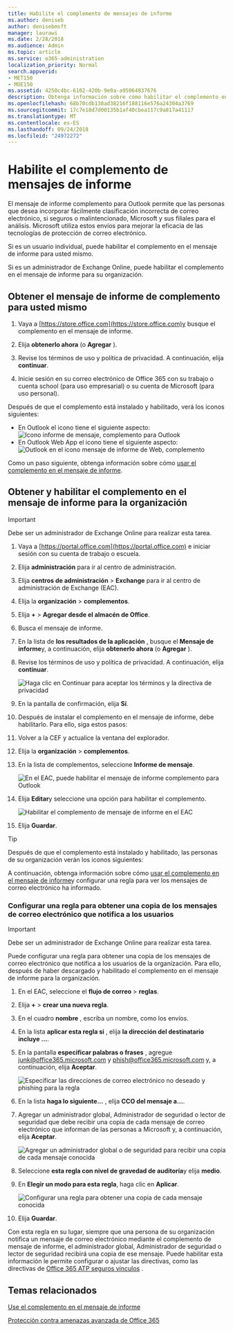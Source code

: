 ```yaml
---
title: Habilite el complemento de mensajes de informe
ms.author: deniseb
author: denisebmsft
manager: laurawi
ms.date: 2/28/2018
ms.audience: Admin
ms.topic: article
ms.service: o365-administration
localization_priority: Normal
search.appverid:
- MET150
- MOE150
ms.assetid: 4250c4bc-6102-420b-9e0a-a95064837676
description: Obtenga información sobre cómo habilitar el complemento en el mensaje de informe para Outlook y Outlook en el web, para usuarios individuales o de toda la organización.
ms.openlocfilehash: 68b70cdb138ad38216f188116e576a24304a3769
ms.sourcegitcommit: 17c7e18d7d00135b1af40cbea117c9a817a41117
ms.translationtype: MT
ms.contentlocale: es-ES
ms.lasthandoff: 09/24/2018
ms.locfileid: "24972272"
---
```

# <a name="enable-the-report-message-add-in"></a>Habilite el complemento de mensajes de informe

El mensaje de informe complemento para Outlook permite que las personas que desea incorporar fácilmente clasificación incorrecta de correo electrónico, si seguros o malintencionado, Microsoft y sus filiales para el análisis. Microsoft utiliza estos envíos para mejorar la eficacia de las tecnologías de protección de correo electrónico.
  
Si es un usuario individual, puede habilitar el complemento en el mensaje de informe para usted mismo. 
  
Si es un administrador de Exchange Online, puede habilitar el complemento en el mensaje de informe para su organización.
    
## <a name="get-the-report-message-add-in-for-yourself"></a>Obtener el mensaje de informe de complemento para usted mismo

1. Vaya a [https://store.office.com](https://store.office.com)y busque el complemento en el mensaje de informe.
    
2. Elija **obtenerlo ahora** (o **Agregar** ). 
    
3. Revise los términos de uso y política de privacidad. A continuación, elija **continuar**. 
    
4. Inicie sesión en su correo electrónico de Office 365 con su trabajo o cuenta school (para uso empresarial) o su cuenta de Microsoft (para uso personal).
    
Después de que el complemento está instalado y habilitado, verá los iconos siguientes: 

- En Outlook el icono tiene el siguiente aspecto: <br/> ![Icono informe de mensaje, complemento para Outlook](media/OutlookReportMessageIcon.png)<br/>
- En Outlook Web App el icono tiene el siguiente aspecto:<br/>![Outlook en el icono mensaje de informe de Web, complemento](media/d9326d0b-1769-4bc2-ae58-51f0ebc69a17.png)<br/>

  
Como un paso siguiente, obtenga información sobre cómo [usar el complemento en el mensaje de informe](https://support.office.com/article/b5caa9f1-cdf3-4443-af8c-ff724ea719d2).
  
## <a name="get-and-enable-the-report-message-add-in-for-your-organization"></a>Obtener y habilitar el complemento en el mensaje de informe para la organización

> [!IMPORTANT]
> Debe ser un administrador de Exchange Online para realizar esta tarea.
  
1. Vaya a [https://portal.office.com](https://portal.office.com) e iniciar sesión con su cuenta de trabajo o escuela. 
    
2. Elija **administración** para ir al centro de administración. 
    
3. Elija **centros de administración** \> **Exchange** para ir al centro de administración de Exchange (EAC). 
    
4. Elija la **organización** \> **complementos**. 
    
5. Elija **+** \> **Agregar desde el almacén de Office**. 
    
6. Busca el mensaje de informe.
    
7. En la lista de **los resultados de la aplicación** , busque el **Mensaje de informe**y, a continuación, elija **obtenerlo ahora** (o **Agregar** ). 
    
8. Revise los términos de uso y política de privacidad. A continuación, elija **continuar**. 
    
    ![Haga clic en Continuar para aceptar los términos y la directiva de privacidad](media/3c813cd6-1601-4791-97dc-f8edbbd3fb6b.png)
  
9. En la pantalla de confirmación, elija **Sí**. 
    
10. Después de instalar el complemento en el mensaje de informe, debe habilitarlo. Para ello, siga estos pasos:
    
1. Volver a la CEF y actualice la ventana del explorador.
    
2. Elija la **organización** \> **complementos**. 
    
3. En la lista de complementos, seleccione **Informe de mensaje**. 
    
    ![En el EAC, puede habilitar el mensaje de informe complemento para Outlook](media/b496743c-55fa-4cdb-aa06-0b2a7aec6dab.png)
  
4. Elija **Editar**y seleccione una opción para habilitar el complemento. 
    
    ![Habilitar el complemento de mensaje de informe en el EAC](media/578b1b66-3620-4a8a-9819-1c9cc6836f37.png)
  
5. Elija **Guardar**. 
    
> [!TIP]
> Después de que el complemento está instalado y habilitado, las personas de su organización verán los iconos siguientes: 
  
A continuación, obtenga información sobre cómo [usar el complemento en el mensaje de informe](https://support.office.com/article/b5caa9f1-cdf3-4443-af8c-ff724ea719d2)y configurar una regla para ver los mensajes de correo electrónico ha informado.
  
### <a name="set-up-a-rule-to-get-a-copy-of-email-messages-reported-by-your-users"></a>Configurar una regla para obtener una copia de los mensajes de correo electrónico que notifica a los usuarios

> [!IMPORTANT]
> Debe ser un administrador de Exchange Online para realizar esta tarea.
  
Puede configurar una regla para obtener una copia de los mensajes de correo electrónico que notifica a los usuarios de la organización. Para ello, después de haber descargado y habilitado el complemento en el mensaje de informe para la organización.
  
1. En el EAC, seleccione el **flujo de correo** \> **reglas**. 
    
2. Elija **+** \> **crear una nueva regla**. 
    
3. En el cuadro **nombre** , escriba un nombre, como los envíos.
    
4. En la lista **aplicar esta regla si** , elija **la dirección del destinatario incluye …**. 
    
5. En la pantalla **especificar palabras o frases** , agregue junk@office365.microsoft.com y phish@office365.microsoft.com y, a continuación, elija **Aceptar**. 
    
    ![Especificar las direcciones de correo electrónico no deseado y phishing para la regla](media/018c1833-f336-4333-a45c-f2e8b75cd698.png)
  
6. En la lista **haga lo siguiente...** , elija **CCO del mensaje a...**. 
    
7. Agregar un administrador global, Administrador de seguridad o lector de seguridad que debe recibir una copia de cada mensaje de correo electrónico que informan de las personas a Microsoft y, a continuación, elija **Aceptar**. 
    
    ![Agregar un administrador global o de seguridad para recibir una copia de cada mensaje conocida](media/a91ab9d1-66f2-4a2e-9dc1-f9f81a2298ad.png)
  
8. Seleccione **esta regla con nivel de gravedad de auditoría**y elija **medio**. 
    
9. En **Elegir un modo para esta regla**, haga clic en **Aplicar**. 
    
    ![Configurar una regla para obtener una copia de cada mensaje conocida](media/f1cd95ce-e40d-4a8a-8f48-893469eba691.png)
  
10. Elija **Guardar**. 
    
Con esta regla en su lugar, siempre que una persona de su organización notifica un mensaje de correo electrónico mediante el complemento de mensaje de informe, el administrador global, Administrador de seguridad o lector de seguridad recibirá una copia de ese mensaje. Puede habilitar esta información le permite configurar o ajustar las directivas, como las directivas de [Office 365 ATP seguros vínculos](atp-safe-links.md) . 
  
## <a name="related-topics"></a>Temas relacionados

[Use el complemento en el mensaje de informe](https://support.office.com/article/b5caa9f1-cdf3-4443-af8c-ff724ea719d2)
  
[Protección contra amenazas avanzada de Office 365](office-365-atp.md)
  

